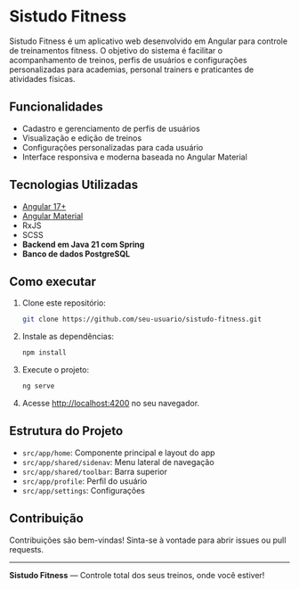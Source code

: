 # Sistudo Fitness

Sistudo Fitness é um aplicativo web desenvolvido em Angular para controle de treinamentos fitness. O objetivo do sistema é facilitar o acompanhamento de treinos, perfis de usuários e configurações personalizadas para academias, personal trainers e praticantes de atividades físicas.

## Funcionalidades

- Cadastro e gerenciamento de perfis de usuários
- Visualização e edição de treinos
- Configurações personalizadas para cada usuário
- Interface responsiva e moderna baseada no Angular Material

## Tecnologias Utilizadas

- [Angular 17+](https://angular.io/)
- [Angular Material](https://material.angular.io/)
- RxJS
- SCSS
- **Backend em Java 21 com Spring**
- **Banco de dados PostgreSQL**

## Como executar

1. Clone este repositório:
   ```bash
   git clone https://github.com/seu-usuario/sistudo-fitness.git
   ```
2. Instale as dependências:
   ```bash
   npm install
   ```
3. Execute o projeto:
   ```bash
   ng serve
   ```
4. Acesse [http://localhost:4200](http://localhost:4200) no seu navegador.

## Estrutura do Projeto

- `src/app/home`: Componente principal e layout do app
- `src/app/shared/sidenav`: Menu lateral de navegação
- `src/app/shared/toolbar`: Barra superior
- `src/app/profile`: Perfil do usuário
- `src/app/settings`: Configurações

## Contribuição

Contribuições são bem-vindas! Sinta-se à vontade para abrir issues ou pull requests.

---

**Sistudo Fitness** — Controle total dos seus treinos, onde você estiver!
